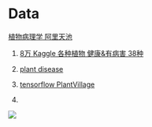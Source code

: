 # Data

[植物病理学 阿里天池](https://tianchi.aliyun.com/dataset/dataDetail?dataId=87853)

1. [8万 Kaggle 各种植物 健康&有病害 38种](https://www.kaggle.com/vipoooool/new-plant-diseases-dataset)

1. [plant disease](https://www.kaggle.com/emmarex/plantdisease)

2. [tensorflow PlantVillage](https://www.tensorflow.org/datasets/catalog/plant_village)
3. 

![](https://storage.googleapis.com/tfds-data/visualization/fig/plant_village-1.0.2.png)

